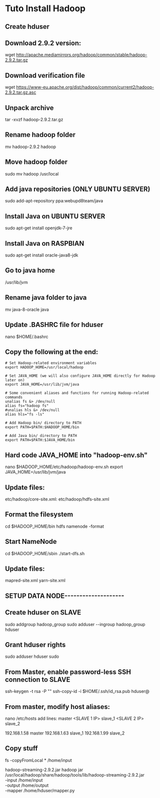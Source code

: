 # Tuto Install Hadoop

## Create hduser

## Download 2.9.2 version:
wget http://apache.mediamirrors.org/hadoop/common/stable/hadoop-2.9.2.tar.gz

## Download verification file 
wget https://www-eu.apache.org/dist/hadoop/common/current2/hadoop-2.9.2.tar.gz.asc

## Unpack archive
tar -xvzf hadoop-2.9.2.tar.gz

## Rename hadoop folder
mv hadoop-2.9.2 hadoop

## Move hadoop folder 
sudo mv hadoop /usr/local

## Add java repositories (ONLY UBUNTU SERVER)
sudo add-apt-repository ppa:webupd8team/java

## Install Java on UBUNTU SERVER
sudo apt-get install openjdk-7-jre

## Install Java on RASPBIAN
sudo apt-get install oracle-java8-jdk

## Go to java home
/usr/lib/jvm

## Rename java folder to java
mv java-8-oracle java

## Update .BASHRC file for hduser
nano $HOME/.bashrc

## Copy the following at the end:

	# Set Hadoop-related environment variables
	export HADOOP_HOME=/usr/local/hadoop
	 
	# Set JAVA_HOME (we will also configure JAVA_HOME directly for Hadoop later on)
	export JAVA_HOME=/usr/lib/jvm/java
	 
	# Some convenient aliases and functions for running Hadoop-related commands
	unalias fs &> /dev/null
	alias fs="hadoop fs"
	#unalias hls &> /dev/null
	alias hls="fs -ls"

	# Add Hadoop bin/ directory to PATH
	export PATH=$PATH:$HADOOP_HOME/bin

	# Add Java bin/ directory to PATH
	export PATH=$PATH:$JAVA_HOME/bin

## Hard code JAVA_HOME into "hadoop-env.sh"
nano $HADOOP_HOME/etc/hadoop/hadoop-env.sh
export JAVA_HOME=/usr/lib/jvm/java

## Update files:
etc/hadoop/core-site.xml:
etc/hadoop/hdfs-site.xml

## Format the filesystem
cd $HADOOP_HOME/bin
hdfs namenode -format

## Start NameNode
cd $HADOOP_HOME/sbin
./start-dfs.sh

## Update files:
mapred-site.xml
yarn-site.xml

## SETUP DATA NODE--------------------

## Create hduser on SLAVE
sudo addgroup hadoop_group
sudo adduser --ingroup hadoop_group hduser

## Grant hduser rights
sudo adduser hduser sudo

## From Master, enable password-less SSH connection to SLAVE
ssh-keygen -t rsa -P ""
ssh-copy-id -i $HOME/.ssh/id_rsa.pub hduser@<SLAVE>

## From master, modify host aliases:
nano /etc/hosts
add lines:
<MASTER IP> master
<SLAVE 1 IP> slave_1
<SLAVE 2 IP> slave_2

192.168.1.58 master
192.168.1.63 slave_1
192.168.1.99 slave_2


## Copy stuff
fs -copyFromLocal * /home/input

hadoop-streaming-2.9.2.jar
hadoop jar /usr/local/hadoop/share/hadoop/tools/lib/hadoop-streaming-2.9.2.jar \
    -input /home/input \
    -output /home/output \
    -mapper /home/hduser/mapper.py
